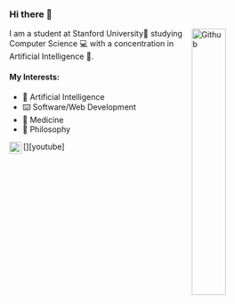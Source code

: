 ### Hi there 👋

<img width="35%" align="right" alt="Github" src="https://drive.google.com/uc?export=download&id=1yv_dwthMxKU76oouabeJyckS6LzRjxA1" />
I am a student at Stanford University🌲 studying Computer Science 💻  with a concentration in Artificial Intelligence 🧠. 

#### My Interests:
- 🤖 Artificial Intelligence  
- ⌨️ Software/Web Development  
- 🧪 Medicine
- 🤔 Philosophy

[<img align="left" alt="codeSTACKr | YouTube" width="22px" src="https://cdn.jsdelivr.net/npm/simple-icons@v3/icons/youtube.svg" />][youtube]


<!--
**rosikand/rosikand** is a ✨ _special_ ✨ repository because its `README.md` (this file) appears on your GitHub profile.

Here are some ideas to get you started:

- 🔭 I’m currently working on ...
- 🌱 I’m currently learning ...
- 👯 I’m looking to collaborate on ...
- 🤔 I’m looking for help with ...
- 💬 Ask me about ...
- 📫 How to reach me: ...
- 😄 Pronouns: ...
- ⚡ Fun fact: ...
-->
